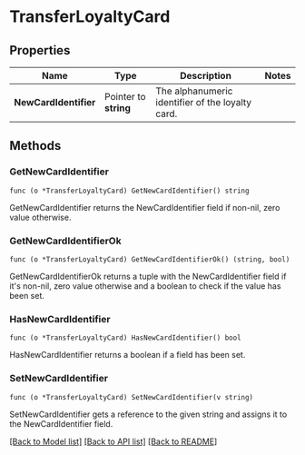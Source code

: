 # TransferLoyaltyCard

## Properties

Name | Type | Description | Notes
------------ | ------------- | ------------- | -------------
**NewCardIdentifier** | Pointer to **string** | The alphanumeric identifier of the loyalty card.  | 

## Methods

### GetNewCardIdentifier

`func (o *TransferLoyaltyCard) GetNewCardIdentifier() string`

GetNewCardIdentifier returns the NewCardIdentifier field if non-nil, zero value otherwise.

### GetNewCardIdentifierOk

`func (o *TransferLoyaltyCard) GetNewCardIdentifierOk() (string, bool)`

GetNewCardIdentifierOk returns a tuple with the NewCardIdentifier field if it's non-nil, zero value otherwise
and a boolean to check if the value has been set.

### HasNewCardIdentifier

`func (o *TransferLoyaltyCard) HasNewCardIdentifier() bool`

HasNewCardIdentifier returns a boolean if a field has been set.

### SetNewCardIdentifier

`func (o *TransferLoyaltyCard) SetNewCardIdentifier(v string)`

SetNewCardIdentifier gets a reference to the given string and assigns it to the NewCardIdentifier field.


[[Back to Model list]](../README.md#documentation-for-models) [[Back to API list]](../README.md#documentation-for-api-endpoints) [[Back to README]](../README.md)


